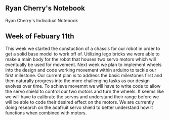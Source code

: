 ## Ryan Cherry's Notebook
Ryan Cherry's Individual Notebook
## Week of Febuary 11th

This week we started the constuction of a chassis for our robot in order to get a solid base model to work off of.
Utilizing lego bricks we were able to make a main body for the robot that houses two servo motors which will eventually be used for movement. Next week we plan to implement wheels into the design and code working movement within arduino to tackle our first milestone. Our current plan is to address the basic milestones first and then naturally progress into the more challenging tasks as our design evolves over time. To achieve movemnt we will have to write code to allow the servo shield to control our two motors and turn the wheels.
It seems like we will have to calibrate the servos and understand their range before we will be able to code their desired effect on the motors. We are currently doing research on the adafruit servo shield to better understand how it functions when combined with motors.

